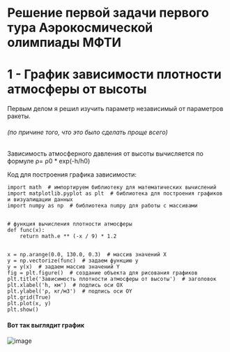 # Решение первой задачи первого тура Аэрокосмической олимпиады МФТИ

# 1 - График зависимости плотности атмосферы от высоты
Первым делом я решил изучить параметр независимый от параметров ракеты. 
###### _(по причине того, что это было сделать проще всего)_
Зависимость атмосферного давления от высоты  вычисляется по формуле ρ= ρ0 * exp(-h/h0)

Код для построения графика зависимости: 
```python3
import math  # импортируем библиотеку для математических вычислений
import matplotlib.pyplot as plt  # библиотека для построения графиков и визуалищации данных
import numpy as np  # библиотека numpy для работы с массивами


# функция вычисления плотности атмосферы
def func(x):
    return math.e ** (-x / 9) * 1.2


x = np.arange(0.0, 130.0, 0.3)  # массив значений X
y = np.vectorize(func)  # задаем функцию y
y = y(x)  # задаем массив значений Y
fig = plt.figure()  # создание объекта для рисования графиков
plt.title('Зависимость плотности атмосферы от высоты')  # заголовок
plt.xlabel('h, км')  # подпись оси OX
plt.ylabel('ρ, кг/м3')  # подпись оси OY
plt.grid(True)
plt.plot(x, y)
plt.show()

```
#### Вот так выглядит график
![image](https://user-images.githubusercontent.com/59434040/141752687-2aa5c2a7-16c3-4917-9701-01d4c5a9af50.png)
